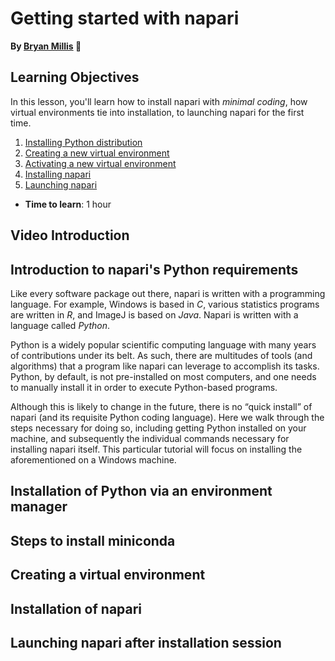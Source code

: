 Getting started with napari
=======================
**By [Bryan Millis](https://chanzuckerberg.github.io/napari-segmentation-workshop/preface/whomadethis.html#bryan-millis) 🔬**
## Learning Objectives

In this lesson, you'll learn how to install napari with *minimal coding*, how virtual environments tie into installation, to launching napari for the first time. 

1.  [Installing Python distribution](cellpose-parameters.md)
2.  [Creating a new virtual environment](cellpose-parameters.md)
3.  [Activating a new virtual environment](cellpose-FIJI.md)
4.  [Installing napari](blahblah)
5.  [Launching napari](blahblah)

- **Time to learn**: 1 hour

## Video Introduction

## Introduction to napari's Python requirements

Like every software package out there, napari is written with a programming language. For example, Windows is based in *C*, various statistics programs are written in *R*, and ImageJ is based on *Java*. Napari is written with a language called *Python*. 

Python is a widely popular scientific computing language with many years of contributions under its belt. As such, there are multitudes of tools (and algorithms) that a program like napari can leverage to accomplish its tasks. Python, by default, is not pre-installed on most computers, and one needs to manually install it in order to execute Python-based programs.  

Although this is likely to change in the future, there is no “quick install” of napari (and its requisite Python coding language). Here we walk through the steps necessary for doing so, including getting Python installed on your machine, and subsequently the individual commands necessary for installing napari itself. This particular tutorial will focus on installing the aforementioned on a Windows machine. 

## Installation of Python via an environment manager

## Steps to install miniconda

## Creating a virtual environment

## Installation of napari 

## Launching napari after installation session


